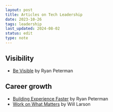 ```yaml
---
layout: post
title: Articles on Tech Leadership
date: 2023-10-26
tags: leadership
last_updated: 2024-08-02
status: edit
type: note
---
```


## Visibility

* [Be Visible](https://www.developing.dev/p/be-visible) by Ryan Peterman

## Career growth

* [Building Experience Faster](https://www.developing.dev/p/building-experience-faster) by Ryan Peterman
* [Work on What Matters](https://staffeng.com/guides/work-on-what-matters/) by Will Larson